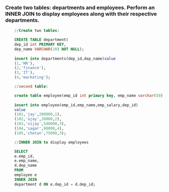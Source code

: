 ###  Create two tables: departments and employees. Perform an INNER JOIN to display employees along with their respective departments.

```sql
    //Create two tables:

    CREATE TABLE department(
    dep_id int PRIMARY KEY,
    dep_name VARCHAR(20) NOT NULL);
    
    insert into departments(dep_id,dep_name)value
    (1,'HR'),
    (2,'finance'),
    (3,'IT'),
    (4,'marketing');

    //second table:

    create table employee(emp_id int primary key, emp_name varchar(50),emp_salary int,dep_id int,foreign key(dep_id)references department(dep_id));
    
    insert into employee(emp_id,emp_name,emp_salary,dep_id)
    value
    (101,'jay',200000,1),
    (102,'ajay',30000,2),
    (103,'vijay',540000,3),
    (104,'sagar',80000,4),
    (105,'chetan',75000,3);

    //INNER JOIN to display employees 

    SELECT 
    e.emp_id, 
    e.emp_name, 
    d.dep_name
    FROM 
    employee e
    INNER JOIN 
    department d ON e.dep_id = d.dep_id;

```